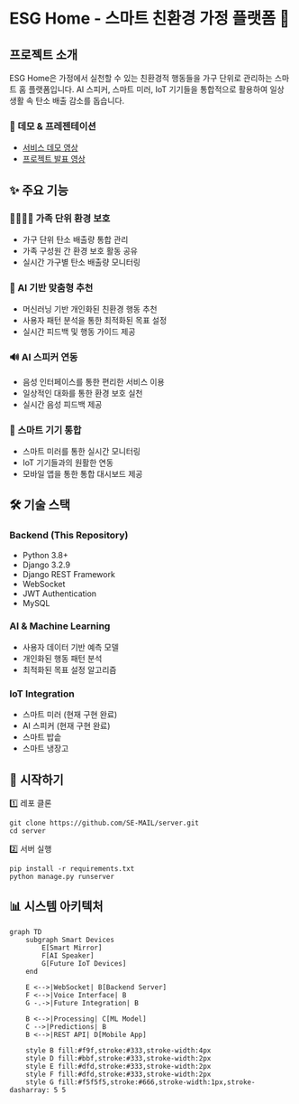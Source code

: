 # ESG Home - 스마트 친환경 가정 플랫폼 🌳

## 프로젝트 소개
ESG Home은 가정에서 실천할 수 있는 친환경적 행동들을 가구 단위로 관리하는 스마트 홈 플랫폼입니다. AI 스피커, 스마트 미러, IoT 기기들을 통합적으로 활용하여 일상 생활 속 탄소 배출 감소를 돕습니다.

### 🎥 데모 & 프레젠테이션
- [서비스 데모 영상](https://youtu.be/PamBX9AE1z8)
- [프로젝트 발표 영상](https://youtu.be/5Zc9lnC0Gr0)

## ✨ 주요 기능

### 👨‍👩‍👧‍👦 가족 단위 환경 보호
- 가구 단위 탄소 배출량 통합 관리
- 가족 구성원 간 환경 보호 활동 공유
- 실시간 가구별 탄소 배출량 모니터링

### 🎯 AI 기반 맞춤형 추천
- 머신러닝 기반 개인화된 친환경 행동 추천
- 사용자 패턴 분석을 통한 최적화된 목표 설정
- 실시간 피드백 및 행동 가이드 제공

### 🔊 AI 스피커 연동
- 음성 인터페이스를 통한 편리한 서비스 이용
- 일상적인 대화를 통한 환경 보호 실천
- 실시간 음성 피드백 제공

### 📱 스마트 기기 통합
- 스마트 미러를 통한 실시간 모니터링
- IoT 기기들과의 원활한 연동
- 모바일 앱을 통한 통합 대시보드 제공

## 🛠 기술 스택

### Backend (This Repository)
- Python 3.8+
- Django 3.2.9
- Django REST Framework
- WebSocket
- JWT Authentication
- MySQL

### AI & Machine Learning
- 사용자 데이터 기반 예측 모델
- 개인화된 행동 패턴 분석
- 최적화된 목표 설정 알고리즘

### IoT Integration
- 스마트 미러 (현재 구현 완료)
- AI 스피커 (현재 구현 완료)
- 스마트 밥솥
- 스마트 냉장고

## 🚀 시작하기

1️⃣ 레포 클론

```
git clone https://github.com/SE-MAIL/server.git
cd server
```

2️⃣ 서버 실행
```
pip install -r requirements.txt
python manage.py runserver
```

## 📊 시스템 아키텍처
```mermaid
graph TD
    subgraph Smart Devices
        E[Smart Mirror]
        F[AI Speaker]
        G[Future IoT Devices]
    end
    
    E <-->|WebSocket| B[Backend Server]
    F <-->|Voice Interface| B
    G -.->|Future Integration| B
    
    B <-->|Processing| C[ML Model]
    C -->|Predictions| B
    B <-->|REST API| D[Mobile App]

    style B fill:#f9f,stroke:#333,stroke-width:4px
    style D fill:#bbf,stroke:#333,stroke-width:2px
    style E fill:#dfd,stroke:#333,stroke-width:2px
    style F fill:#dfd,stroke:#333,stroke-width:2px
    style G fill:#f5f5f5,stroke:#666,stroke-width:1px,stroke-dasharray: 5 5
```
